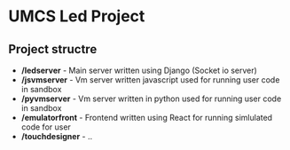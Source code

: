 # UMCS Led Project

## Project structre

- **/ledserver** - Main server written using Django (Socket io server)
- **/jsvmserver** - Vm server written javascript used for running user code in sandbox
- **/pyvmserver** - Vm server written in python used for running user code in sandbox 
- **/emulatorfront** - Frontend written using React for running simlulated code for user
- **/touchdesigner** - ..

